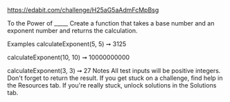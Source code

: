 https://edabit.com/challenge/H25aG5aAdmFcMpBsg

To the Power of _____
Create a function that takes a base number and an exponent number and returns the calculation.

Examples
calculateExponent(5, 5) ➞ 3125

calculateExponent(10, 10) ➞ 10000000000

calculateExponent(3, 3) ➞ 27
Notes
All test inputs will be positive integers.
Don't forget to return the result.
If you get stuck on a challenge, find help in the Resources tab.
If you're really stuck, unlock solutions in the Solutions tab.
